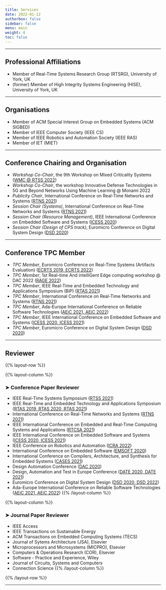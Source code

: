 ```yaml
---
title: Services
date: 2022-01-12
authorbox: false
sidebar: false
menu: main
weight: 4
toc: false
---
```


---

## Professional Affiliations

- Member of Real-Time Systems Research Group (RTSRG), University of York, UK
- (former) Member of High Integrity Systems Engineering (HISE), University of York, UK


---

## Organisations

- Member of ACM Special Interest Group on Embedded Systems (ACM SIGBED)
- Member of IEEE Computer Society (IEEE CS)
- Member of IEEE Robotics and Automation Society (IEEE RAS)
- Member of IET (MIET)


---

## Conference Chairing and Organisation

- *Workshop Co-Chair*, the 9th Workshop on Mixed Criticality Systems (<u>WMC @ RTSS 2022</u>)
- *Workshop Co-Chair*, the workshop Innovative Defense Technologies in 5G and Beyond Networks Using Machine Learning @ Monami 2022
- *Publicity Chair*, International Conference on Real-Time Networks and Systems (<u>RTNS 2021</u>)
- *Session Chair (Systems)*, International Conference on Real-Time Networks and Systems (<u>RTNS 2021</u>)
- *Session Chair (Resource Management)*, IEEE International Conference on Embedded Software and Systems (<u>ICESS 2020</u>)
- *Session Chair (Design of CPS track)*, Euromicro Conference on Digital System Design (<u>DSD 2020</u>)


---

## Conference TPC Member

- *TPC Member*, Euromicro Conference on Real-Time Systems (Artifacts Evaluation) (<u>ECRTS 2019, ECRTS 2022</u>)
- *TPC Member*, 1st Real-time And intelliGent Edge computing workshop @ DAC 2022 (<u>RAGE 2022</u>)
- *TPC Member*, IEEE Real-Time and Embedded Technology and Applications Symposium (BiP) (<u>RTAS 2021</u>) 
- *TPC Member*, International Conference on Real-Time Networks and Systems (<u>RTNS 2021</u>)
- *TPC Member*, Ada-Europe International Conference on Reliable Software Technologies  (<u>AEiC 2021, AEiC 2022</u>)
- *TPC Member*, IEEE International Conference on Embedded Software and Systems (<u>ICESS 2020, ICESS 2021</u>)
- *TPC Member*, Euromicro Conference on Digital System Design (<u>DSD 2020</u>)


---

## Reviewer

{{% layout-row %}}

{{% layout-column %}}
### ➤ Conference Paper Reviewer

- IEEE Real-Time Systems Symposium (<u>RTSS 2021</u>)
- IEEE Real-Time and Embedded Technology and Applications Symposium (<u>RTAS 2019, RTAS 2020, RTAS 2021</u>)
- International Conference on Real-Time Networks and Systems (<u>RTNS 2021</u>)
- IEEE International Conference on Embedded and Real-Time Computing Systems and Applications (<u>RTCSA 2021</u>)
- IEEE International Conference on Embedded Software and Systems (<u>ICESS 2020, ICESS 2021</u>)
- IEEE Conference on Robotics and Automation (<u>ICRA 2022</u>) 
- International Conference on Embedded Software (<u>EMSOFT 2020</u>)
- International Conference on Compilers, Architecture, and Synthesis for Embedded Systems (<u>CASES 2021</u>)
- Design Automation Conference (<u>DAC 2020</u>)
- Design, Automation and Test in Europe Conference (<u>DATE 2020, DATE 2021</u>)
- Euromicro Conference on Digital System Design (<u>DSD 2020, DSD 2022</u>)
- Ada-Europe International Conference on Reliable Software Technologies (<u>AEiC 2021, AEiC 2022</u>)
{{% /layout-column %}}

{{% layout-column %}}
### ➤ Journal Paper Reviewer

- IEEE Access
- IEEE Transactions on Sustainable Energy
- ACM Transactions on Embedded Computing Systems (TECS)
- Journal of Sytems Architecture (JSA), Elsevier
- Microprocessors and Microsystems (MICPRO), Elsevier
- Computers & Operations Research (COR), Elsevier
- Software - Practice and Experience, Wiley
- Journal of Circuits, Systems and Computers
- Connection Science
{{% /layout-column %}}

{{% /layout-row %}}

---
